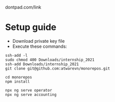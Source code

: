 dontpad.com/link

# Setup guide

- Download private key file
- Execute these commands:

```script
ssh-add -l
sudo chmod 400 Downloads/internship_2021
ssh-add Downloads/internship_2021
git clone git@github.com:atwarevn/monorepos.git

cd monorepos
npm install

npx ng serve operator
npx ng serve accounting
```

